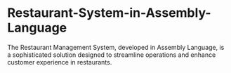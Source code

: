 # Restaurant-System-in-Assembly-Language
The Restaurant Management System, developed in Assembly Language, is a sophisticated solution designed to streamline operations and enhance customer experience in restaurants.
